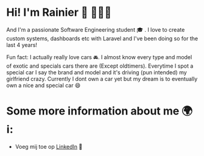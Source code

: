 # Hi! I'm Rainier 👋 👨🏼‍💻

And I'm a passionate Software Engineering student 🎓 . I love to create custom systems, dashboards etc with Laravel and I've been doing so for the last 4 years!

Fun fact: I actually really love cars 🚘.  I almost know every type and model of exotic and specials cars there are (Except oldtimers). Everytime I spot a special car I say the brand and model and it's driving (pun intended) my girlfriend crazy. Currently I dont own a car yet but my dream is to eventually own a nice and special car 😄 

# Some more information about me 🌍  ℹ️:

- Voeg mij toe op <a href="https://www.linkedin.com/in/rainierlaan/">LinkedIn</a> 🧳

<!--
**Rainieren/Rainieren** is a ✨ _special_ ✨ repository because its `README.md` (this file) appears on your GitHub profile.



- 🔭 I’m currently working on ...
- 🌱 I’m currently learning ...
- 👯 I’m looking to collaborate on ...
- 🤔 I’m looking for help with ...
- 💬 Ask me about ...
- 📫 How to reach me: ...
- 😄 Pronouns: ...
- ⚡ Fun fact: ...
-->

